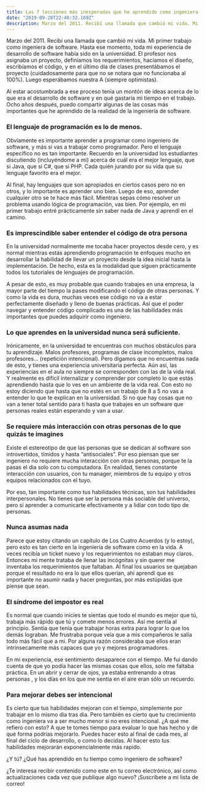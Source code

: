 ```yaml
---
title: Las 7 lecciones más inesperadas que he aprendido como ingeniera de software
date: "2019-09-28T22:40:32.169Z"
description: Marzo del 2011. Recibí una llamada que cambió mi vida. Mi primer trabajo como ingeniera de software.
---
```


Marzo del 2011. Recibí una llamada que cambió mi vida. Mi primer trabajo como ingeniera de software. Hasta ese momento, toda mi experiencia de desarrollo de software había sido en la universidad. El profesor nos asignaba un proyecto, definíamos los requerimientos, hacíamos el diseño, escribíamos el código, y en el último día de clases presentábamos el proyecto (cuidadosamente para que no se notara que no funcionaba al 100%). Luego esperábamos nuestra A (siempre optimistas).

Al estar acostumbrada a ese proceso tenía un montón de ideas acerca de lo que era el desarrollo de software y en qué gastaría mi tiempo en el trabajo. Ocho años después, puedo compartir algunas de las cosas más importantes que he aprendido de la realidad de la ingeniería de software.

### El lenguaje de programación es lo de menos.

Obviamente es importante aprender a programar como ingeniero de software, y más si vas a trabajar como programador. Pero el lenguaje específico no es tan importante. Recuerdo en la universidad los estudiantes discutiendo (incluyéndome a mi) acerca de cuál era el mejor lenguaje, que si Java, que si C#, que si PHP. Cada quién jurando por su vida que su lenguaje favorito era el mejor.

Al final, hay lenguajes que son apropiados en ciertos casos pero no en otros, y lo importante es aprender uno bien. Luego de eso, aprender cualquier otro se te hace más fácil. Mientras sepas cómo resolver un problema usando lógica de programación, vas bien. Por ejemplo, en mi primer trabajo entré prácticamente sin saber nada de Java y aprendí en el camino.

### Es imprescindible saber entender el código de otra persona

En la universidad normalmente me tocaba hacer proyectos desde cero, y es normal mientras estás aprendiendo programación te enfoques mucho en desarrollar la habilidad de llevar un proyecto desde la idea inicial hasta la implementación. De hecho, esta es la modalidad que siguen prácticamente todos los tutoriales de lenguajes de programación.

A pesar de esto, es muy probable que cuando trabajes en una empresa, la mayor parte del tiempo la pases modificando el código de otras personas. Y como la vida es dura, muchas veces ese código no va a estar perfectamente diseñado y lleno de buenas prácticas. Así que el poder navegar y entender código complicado es una de las habilidades más importantes que puedes adquirir como ingeniero.

### Lo que aprendes en la universidad nunca será suficiente.

Irónicamente, en la universidad te encuentras con muchos obstáculos para tu aprendizaje. Malos profesores, programas de clase incompletos, malos profesores… (repetición intencional). Pero digamos que no encuentras nada de esto, y tienes una experiencia universitaria perfecta. Aún así, las experiencias en el aula no siempre se corresponden con las de la vida real. Y realmente es difícil internalizar y comprender por completo lo que estás aprendiendo hasta que lo ves en un ambiente de la vida real. Con esto no estoy diciendo que hasta que no estés en un trabajo de 8 a 5 no vas a entender lo que te explican en la universidad. Si no que hay cosas que no van a tener total sentido para ti hasta que trabajes en un software que personas reales están esperando y van a usar.

### Se requiere más interacción con otras personas de lo que quizás te imagines

Existe el estereotipo de que las personas que se dedican al software son introvertidos, tímidos y hasta “antisociales”. Por eso piensan que ser ingeniero no requiere mucha interacción con otras personas, porque te la pasas el dia solo con tu computadora. En realidad, tienes constante interacción con usuarios, con tu manager, miembros de tu equipo y otros equipos relacionados con el tuyo.

Por eso, tan importante como tus habilidades técnicas, son tus habilidades interpersonales. No tienes que ser la persona más sociable del universo, pero sí aprender a comunicarte efectivamente y a lidiar con todo tipo de personas.

### Nunca asumas nada

Parece que estoy citando un capítulo de Los Cuatro Acuerdos (y lo estoy), pero esto es tan cierto en la ingeniería de software como en la vida. A veces recibía un ticket nuevo y los requerimientos no estaban muy claros. Entonces mi mente trataba de llenar las incógnitas y sin querer me inventaba los requerimientos que faltaban. Al final los usuarios se quejaban porque el resultado no era lo que ellos querían, ahí aprendí que es importante no asumir nada y hacer preguntas, por más estúpidas que piense que sean.

### El síndrome del impostor es real

Es normal que cuando inicies te sientas que todo el mundo es mejor que tú, trabaja más rápido que tú y comete menos errores. Así me sentía al principio. Sentía que tenía que trabajar horas extra para lograr lo que los demás lograban. Me frustraba porque veía que a mis compañeros le salía todo más fácil que a mi. Por alguna razón consideraba que ellos eran intrínsecamente más capaces que yo y mejores programadores.

En mi experiencia, ese sentimiento desaparece con el tiempo. Me fui dando cuenta de que yo podía hacer las mismas cosas que ellos, solo me faltaba práctica. En un abrir y cerrar de ojos, ya estaba entrenando a otras personas , y los días en los que me sentía en el aire eran sólo un recuerdo.

### Para mejorar debes ser intencional

Es cierto que tus habilidades mejoran con el tiempo, simplemente por trabajar en lo mismo dia tras dia. Pero también es cierto que tu crecimiento como ingeniera va a ser mucho menor si no eres intencional. ¿A qué me refiero con esto? A que te tomes tiempo para evaluar lo que has hecho y de qué forma podrías mejorarlo. Puedes hacer esto al final de cada mes, al final del ciclo de desarrollo, o como lo decidas. Al hacer esto tus habilidades mejorarán exponencialmente más rapido.

¿Y tú? ¿Qué has aprendido en tu tiempo como ingeniero de software?

¿Te interesa recibir contenido como este en tu correo electrónico, así como actualizaciones cada vez que publique algo nuevo? ¡Suscríbete a mi lista de correo!
